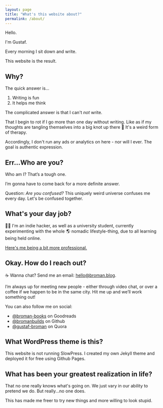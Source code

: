 ```yaml
---
layout: page
title: "What's this website about?"
permalink: /about/
---
```


Hello.

I'm Gustaf.

Every morning I sit down and write.

This website is the result.

## Why?

The quick answer is...

1. Writing is fun
2. It helps me think

The complicated answer is that I can't _not_ write.

That I begin to rot if I go more than one day without writing. Like as if my thoughts are tangling themselves into a big knot up there 🧠 It's a weird form of therapy.

Accordingly, I don't run any ads or analytics on here - nor will I ever. The goal is authentic expression.

## Err...Who are you?

Who am I? That’s a tough one.

I’m gonna have to come back for a more definite answer.

Question: *Are you confused?* This uniquely weird universe confuses me every day. Let's be confused together.

## What's your day job?

👨‍💻 I'm an indie hacker, as well as a university student, currently experimenting with the whole 🌎 nomadic lifestyle-thing, due to all learning being held online.

<a href="https://broman-builds.github.io/" target="_blank" class="post-link">Here's me being a bit more professional.</a>

## Okay. How do I reach out?

☕️ Wanna chat? Send me an email: hello@broman.blog.

I’m always up for meeting new people - either through video chat, or over a coffee if we happen to be in the same city. Hit me up and we’ll work something out!

You can also follow me on social:
* <a href="https://www.goodreads.com/broman-books" target="_blank" class="post-link inline">@broman-books</a> on Goodreads
* <a href="https://github.com/bromanbuilds" target="_blank" class="post-link inline">@bromanbuilds</a> on Github
* <a href="https://www.quora.com/profile/Gustaf-Broman" target="_blank" class="post-link inline">@gustaf-broman</a> on Quora

## What WordPress theme is this?

This website is not running SlowPress. I created my own Jekyll theme and deployed it for free using Github Pages.

## What has been your greatest realization in life?

That no one really knows what's going on. We just vary in our ability to pretend we do. But really...no one does.

This has made me freer to try new things and more willing to look stupid.
